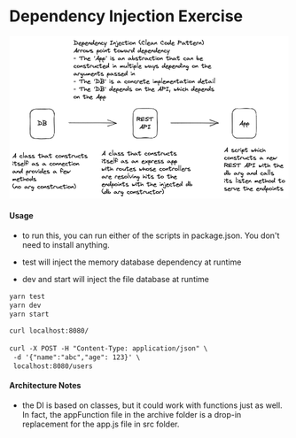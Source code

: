 # Dependency Injection Exercise

<img src="./di-diag.png">

#### Usage

- to run this, you can run either of the scripts in package.json. You don't need to install anything.

- test will inject the memory database dependency at runtime
- dev and start will inject the file database at runtime

```shell
yarn test
yarn dev
yarn start
```

```shell
curl localhost:8080/

curl -X POST -H "Content-Type: application/json" \
 -d '{"name":"abc","age": 123}' \
 localhost:8080/users
```

#### Architecture Notes

- the DI is based on classes, but it could work with functions just as well. In fact, the appFunction file in the archive folder is a drop-in replacement for the app.js file in src folder.
